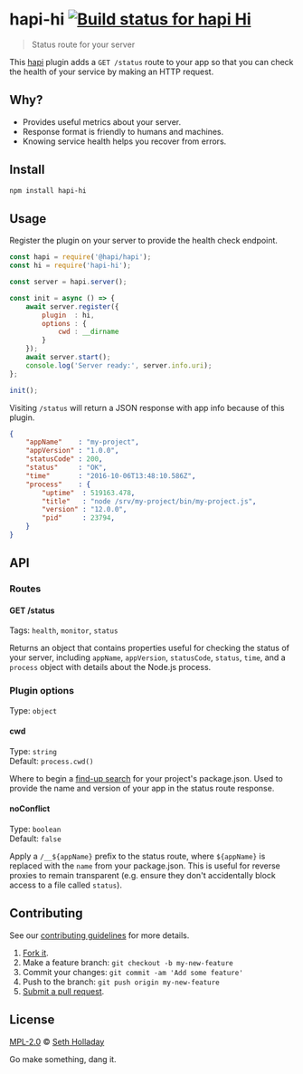 # hapi-hi [![Build status for hapi Hi](https://travis-ci.com/sholladay/hapi-hi.svg?branch=master "Build Status")](https://travis-ci.com/sholladay/hapi-hi "Builds")

> Status route for your server

This [hapi](https://hapijs.com) plugin adds a `GET /status` route to your app so that you can check the health of your service by making an HTTP request.

## Why?

 - Provides useful metrics about your server.
 - Response format is friendly to humans and machines.
 - Knowing service health helps you recover from errors.

## Install

```sh
npm install hapi-hi
```

## Usage

Register the plugin on your server to provide the health check endpoint.

```js
const hapi = require('@hapi/hapi');
const hi = require('hapi-hi');

const server = hapi.server();

const init = async () => {
    await server.register({
        plugin  : hi,
        options : {
            cwd : __dirname
        }
    });
    await server.start();
    console.log('Server ready:', server.info.uri);
};

init();
```

Visiting `/status` will return a JSON response with app info because of this plugin.

```json
{
    "appName"    : "my-project",
    "appVersion" : "1.0.0",
    "statusCode" : 200,
    "status"     : "OK",
    "time"       : "2016-10-06T13:48:10.586Z",
    "process"    : {
        "uptime"  : 519163.478,
        "title"   : "node /srv/my-project/bin/my-project.js",
        "version" : "12.0.0",
        "pid"     : 23794,
    }
}
```

## API

### Routes

#### GET /status

Tags: `health`, `monitor`, `status`

Returns an object that contains properties useful for checking the status of your server, including `appName`, `appVersion`, `statusCode`, `status`, `time`, and a `process` object with details about the Node.js process.

### Plugin options

Type: `object`

#### cwd

Type: `string`<br>
Default: `process.cwd()`

Where to begin a [find-up search](https://github.com/sindresorhus/read-pkg-up) for your project's package.json. Used to provide the name and version of your app in the status route response.

#### noConflict

Type: `boolean`<br>
Default: `false`

Apply a `/__${appName}` prefix to the status route, where `${appName}` is replaced with the `name` from your package.json. This is useful for reverse proxies to remain transparent (e.g. ensure they don't accidentally block access to a file called `status`).

## Contributing

See our [contributing guidelines](https://github.com/sholladay/hapi-hi/blob/master/CONTRIBUTING.md "Guidelines for participating in this project") for more details.

1. [Fork it](https://github.com/sholladay/hapi-hi/fork).
2. Make a feature branch: `git checkout -b my-new-feature`
3. Commit your changes: `git commit -am 'Add some feature'`
4. Push to the branch: `git push origin my-new-feature`
5. [Submit a pull request](https://github.com/sholladay/hapi-hi/compare "Submit code to this project for review").

## License

[MPL-2.0](https://github.com/sholladay/hapi-hi/blob/master/LICENSE "License for hapi-hi") © [Seth Holladay](https://seth-holladay.com "Author of hapi-hi")

Go make something, dang it.
